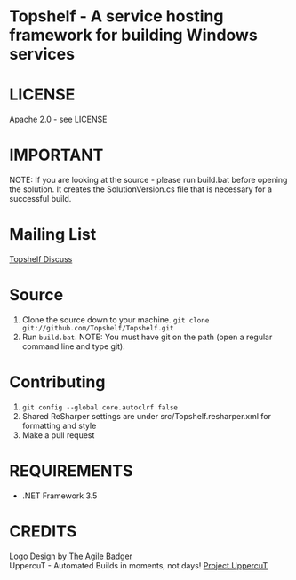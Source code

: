Topshelf - A service hosting framework for building Windows services
=======

# LICENSE

Apache 2.0 - see LICENSE

# IMPORTANT

NOTE: If you are looking at the source - please run build.bat before opening the solution. It creates the SolutionVersion.cs file that is necessary for a successful build.

# Mailing List

[Topshelf Discuss](http://groups.google.com/group/topshelf-discuss)

# Source

1. Clone the source down to your machine. 
   `git clone git://github.com/Topshelf/Topshelf.git`
2. Run `build.bat`. NOTE: You must have git on the path (open a regular command line and type git).

# Contributing 

1. `git config --global core.autoclrf false`
2. Shared ReSharper settings are under src/Topshelf.resharper.xml for formatting and style
3. Make a pull request
    
# REQUIREMENTS

* .NET Framework 3.5 

# CREDITS

Logo Design by [The Agile Badger](http://www.theagilebadger.com)  
UppercuT - Automated Builds in moments, not days! [Project UppercuT](http://projectuppercut.org)